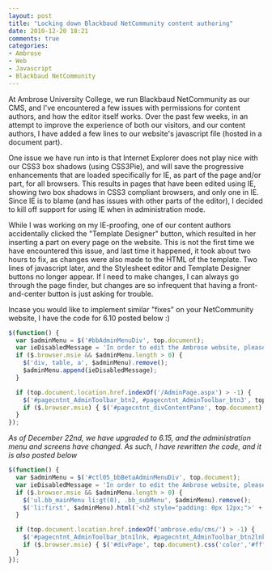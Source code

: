 ```yaml
---
layout: post
title: "Locking down Blackbaud NetCommunity content authoring"
date: 2010-12-20 18:21
comments: true
categories: 
- Ambrose
- Web
- Javascript
- Blackbaud NetCommunity
---
```

At Ambrose University College, we run Blackbaud NetCommunity as our CMS, and I've encountered a few issues with permissions for content authors, and how the editor itself works. Over the past few weeks, in an attempt to improve the experience of both our visitors, and our content authors, I have added a few lines to our website's javascript file (hosted in a document part).

One issue we have run into is that Internet Explorer does not play nice with our CSS3 box shadows (using CSS3Pie), and will save the progressive enhancements that are loaded specifically for IE, as part of the page and/or part, for all browsers. This results in pages that have been edited using IE, showing two box shadows in CSS3 compliant browsers, and only one in IE. Since IE is to blame (and has issues with other parts of the editor), I decided to kill off support for using IE when in administration mode.

While I was working on my IE-proofing, one of our content authors accidentally clicked the "Template Designer" button, which resulted in her inserting a part on every page on the website. This is not the first time we have encountered this issue, and last time it happened, it took about two hours to fix, as changes were also made to the HTML of the template. Two lines of javascript later, and the Stylesheet editor and Template Designer buttons no longer appear. If I need to make changes, I can always go through the page finder, but changes are so infrequent that having a front-and-center button is just asking for trouble.

Incase you would like to implement similar "fixes" on your NetCommunity website, I have the code for 6.10 posted below :)

``` javascript NetCommunity 6.10
$(function() {
  var $adminMenu = $('#bbAdminMenuDiv', top.document);
  var ieDisabledMessage = 'In order to edit the Ambrose website, please use Firefox. IE support has been disabled due to compatibility issues.';
  if ($.browser.msie && $adminMenu.length > 0) {
    $('div, table, a', $adminMenu).remove();
    $adminMenu.append(ieDisabledMessage);
  }

  if (top.document.location.href.indexOf('/AdminPage.aspx') > -1) {
    $('#pagecntnt_AdminToolbar_btn2, #pagecntnt_AdminToolbar_btn3', top.document).remove();
    if ($.browser.msie) { $('#pagecntnt_divContentPane', top.document).html(ieDisabledMessage); }
  }
});
```

*As of December 22nd, we have upgraded to 6.15, and the administration menu and screens have changed. As such, I have rewritten the code, and it is also posted below*

``` javascript NetCommunity 6.15
$(function() {
  var $adminMenu = $('#ctl05_bbBetaAdminMenuDiv', top.document);
  var ieDisabledMessage = 'In order to edit the Ambrose website, please use Firefox. IE support has been disabled due to compatibility issues.';
  if ($.browser.msie && $adminMenu.length > 0) {
    $('ul.bb_mainMenu li:gt(0), .bb_subMenu', $adminMenu).remove();
    $('li:first', $adminMenu).html('<h2 style="padding: 0px 12px;">' + ieDisabledMessage + '</h2>');
  }

  if (top.document.location.href.indexOf('ambrose.edu/cms/') > -1) {
    $('#pagecntnt_AdminToolbar_btn1lnk, #pagecntnt_AdminToolbar_btn2lnk', top.document).remove();
    if ($.browser.msie) { $('#divPage', top.document).css('color','#fff').html(ieDisabledMessage); }
  }
});
```
